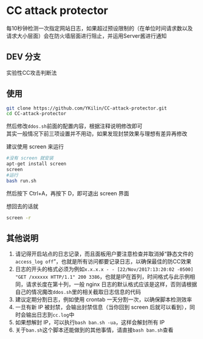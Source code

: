 # CC attack protector
每10秒钟检测一次指定网站日志，如果超过预设限制的（在单位时间请求数以及请求大小层面）会在防火墙层面进行阻止，并运用Server酱进行通知

## DEV 分支
实验性CC攻击判断法

## 使用
```bash
git clone https://github.com/YKilin/CC-attack-protector.git
cd CC-attack-protector
```

然后修改`ddos.sh`前面的配置内容，根据注释说明修改即可  
其实一般情况下前三项设置并不用动，如果发现封禁效果与理想有差异再修改

建议使用 screen 来运行
```bash
#没有 screen 就安装
apt-get install screen
screen
#运行
bash run.sh
```

然后按下 Ctrl+A，再按下 D，即可退出 screen 界面

想回去的话就
```bash
screen -r
```

## 其他说明
1. 请记得开启站点的日志记录，而且面板用户要注意检查并取消掉“静态文件的`access_log off`”，也就是所有访问都要记录日志，以确保最佳的防CC效果
1. 日志的开头的格式必须为例如`x.x.x.x - - [22/Nov/2017:13:20:02 -0500] "GET /xxxxxx HTTP/1.1" 200 3386`，也就是IP在首列，时间格式与此示例相同，请求长度在第十列，一般 nginx 日志的默认格式应该是这样，否则请根据自己的情况魔改`ddos.sh`里的相关截取日志信息的代码
1. 建议定期分割日志，例如使用 crontab 一天分割一次，以确保脚本检测效率
1. 一旦有新 IP 被封禁，会输出封禁信息（当你回到 screen 后就可以看到），同时会输出日志到`cc.log`中
1. 如果想解封 IP，可以执行`bash ban.sh -ua`，这样会解封所有 IP
1. 关于`ban.sh`这个脚本还能做到的其他事情，请直接`bash ban.sh`查看

